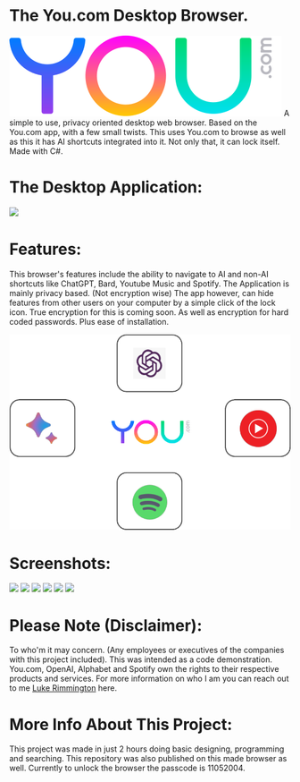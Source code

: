 # The You.com Desktop Browser.
<img src="You.com Text Logo.png">
A simple to use, privacy oriented desktop web browser. Based on the You.com app, with a few small twists. This uses You.com to browse as well as this it has AI shortcuts integrated into it. Not only that, it can lock itself. Made with C#.

# The Desktop Application:
<img src="You Browser Main Image.png">

# Features:
This browser's features include the ability to navigate to AI and non-AI shortcuts like ChatGPT, Bard, Youtube Music and Spotify. The Application is mainly privacy based. (Not encryption wise) The app however, can hide features from other users on your computer by a simple click of the lock icon. True encryption for this is coming soon. As well as encryption for hard coded passwords. Plus ease of installation.

<img src="Associated Applications Image.png">

# Screenshots:
<img src="You Browser Main Image.png">
<img src="You Browser Locked Image.png">
<img src="You Browser ChatGPT Image.png">
<img src="You Browser Google Bard Image.png">
<img src="You Browser Spotify Image.png">
<img src="You Browser Youtube Music Image.png">

# Please Note (Disclaimer): 

To who'm it may concern. (Any employees or executives of the companies with this project included). This was intended as a code demonstration. You.com, OpenAI, Alphabet and Spotify own the rights to their respective products and services. For more information on who I am you can reach out to me <a href="https://lukerimmington.com">Luke Rimmington</a> here.
# More Info About This Project:
This project was made in just 2 hours doing basic designing, programming and searching. This repository was also published on this made browser as well. Currently to unlock the browser the passcode is 11052004.  
